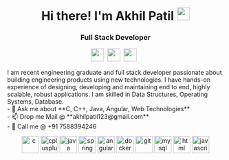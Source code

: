 <h1 align="center">Hi there! I'm Akhil Patil <img src="https://raw.githubusercontent.com/MartinHeinz/MartinHeinz/master/wave.gif" width="30px">
</h1>
<h3 align="center">Full Stack Developer</h3>
<p align='center'>
<a href="https://www.linkedin.com/in/akhilpatil123/"><img height="30" src="https://github.com/stephenajulu/WaylonWalker/blob/main/icon/linkedin.png?raw=true"></a>&nbsp
<a href="https://twitter.com/akhilpatil123"><img height="30" src="https://github.com/stephenajulu/WaylonWalker/blob/main/icon/twitter.png?raw=true"></a>&nbsp;
<a href="https://instagram.com/akhilpatil02"><img height="30" src="https://github.com/stephenajulu/WaylonWalker/blob/main/icon/instagram.jpg?raw=true"></a>&nbsp;&nbsp;

</p>
I am recent engineering graduate and full stack developer passionate about building engineering products using new technologies. I have hands-on experience of designing, developing and maintaining end to end, highly scalable, robust applications. I am skilled in Data Structures, Operating Systems, Database. 
</br>
- 💬 Ask me about **C, C++, Java, Angular, Web Technologies**    
</br>
- 📫 Drop me Mail @ **akhilpatil123@gmail.com**
</br>
- 📲 Call me @ +91 7588394246
</br>

<p align="center"><img src="https://devicons.github.io/devicon/devicon.git/icons/c/c-original.svg" alt="c" width="40" height="40"/> 
<img src="https://devicons.github.io/devicon/devicon.git/icons/cplusplus/cplusplus-original.svg" alt="cplusplus" width="40" height="40"/> 
<img src="https://devicons.github.io/devicon/devicon.git/icons/java/java-original-wordmark.svg" alt="java" width="40" height="40"/>
<img src="https://www.vectorlogo.zone/logos/springio/springio-icon.svg" alt="spring" width="40" height="40"/> 
<img src="https://www.vectorlogo.zone/logos/angular/angular-icon.svg" alt="angular" width="40" height="40"/>
<img src="https://devicons.github.io/devicon/devicon.git/icons/docker/docker-original-wordmark.svg" alt="docker" width="40" height="40"/>
<img src="https://www.vectorlogo.zone/logos/git-scm/git-scm-icon.svg" alt="git" width="40" height="40"/>
<img src="https://devicons.github.io/devicon/devicon.git/icons/mysql/mysql-original-wordmark.svg" alt="mysql" width="40" height="40"/>
<img src="https://www.vectorlogo.zone/logos/w3_html5/w3_html5-icon.svg" alt="html" width="40" height="40"/>
<img src="https://www.vectorlogo.zone/logos/javascript/javascript-icon.svg" alt="javascript" width="40" height="40"/>

</p>
<!--
**akhilpatil123/akhilpatil123** is a ✨ _special_ ✨ repository because its `README.md` (this file) appears on your GitHub profile.

Here are some ideas to get you started:

- 🔭 I’m currently working on ...
- 🌱 I’m currently learning ...
- 👯 I’m looking to collaborate on ...
- 🤔 I’m looking for help with ...
- 💬 Ask me about ...
- 📫 How to reach me: ...
- 😄 Pronouns: ...
- ⚡ Fun fact: ...
-->
